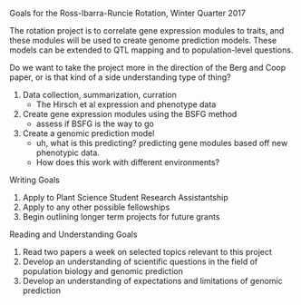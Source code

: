 Goals for the Ross-Ibarra-Runcie Rotation, Winter Quarter 2017

The rotation project is to correlate gene expression modules to traits, and these
modules will be used to create genome prediction models. These models can be extended to
QTL mapping and to population-level questions.

Do we want to take the project more in the direction of the Berg and Coop paper, or is
that kind of a side understanding type of thing?

1. Data collection, summarization, curration 
	- The Hirsch et al expression and phenotype data
2. Create gene expression modules using the BSFG method
	- assess if BSFG is the way to go
3. Create a genomic prediction model
	- uh, what is this predicting? predicting gene modules based off new phenotypic data.
	- How does this work with different environments?

Writing Goals

1. Apply to Plant Science Student Research Assistantship
2. Apply to any other possible fellowships
3. Begin outlining longer term projects for future grants

Reading and Understanding Goals

1. Read two papers a week on selected topics relevant to this project
2. Develop an understanding of scientific questions in the field of population biology and genomic prediction
3. Develop an understanding of expectations and limitations of genomic prediction

